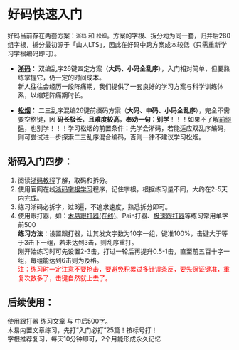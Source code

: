 # 好码快速入门  

好码当前存在两套方案：`淅码` 和 `松烟`。方案的字根、拆分均为同一套，归并后280组字根，拆分最初源于「山人LTS」，因此在好码中跨方案成本较低（只需重新学习字根编码即可）。

- **[淅码](tutorial)：** 双编乱序26键四定方案（**大码、小码全乱序**），入门相对简单，但要熟练掌握它，仍一定的时间成本。  
新人往往会经历一段阵痛期，我们提供了一套良好的学习方案与科学训练体系，以缩短阵痛期时长。  

- **[松烟](tutorial-sy)：** 二三乱序混编26键前缀码方案（**大码、中码、小码全乱序**），完全不需要空格键，因 **码长极长**，**且难度较高**，**奉劝一句：别学**！！！如果不了解[前缀码](https://ding.tansongchen.com/tutorial/collection/prefix/sunmoon)，也别学！！！学习松烟的前置条件：先学会淅码，若能适应双乱序编码，则可尝试进一步探索二三乱序混合编码，否则一律不建议学习松烟。


## 淅码入门四步：
1. 阅读[淅码教程](tutorial)了解，取码和拆分。
2. 使用官网在线[淅码字根学习](/gen)程序，记住字根，根据练习量不同，大约在2-5天内完成。
3. 练习淅码必拆字，过3遍，不追求速度，熟悉拆分即可。
4. 使用跟打器，如：[木易跟打器(在线)](https://typer.owenyang.top/)、Pain打器、[极速跟打器](https://www.jsxiaoshi.com/)等练习常用单字前500  
**练习方法**：设置跟打器，让其发文字数为10字一组，键准100%，击键大于等于3击下一组，若未达到3击，则乱序重打。  
刚开始练习时可先设置2-3击，打过一轮后再提升0.5-1击，直至前五百十字一组，每组能达到6击则为及格。  
<font color="#FF0000">注：练习时一定注意不要抢击，要避免积累过多错误条反，要先保证键准，重复次数多了，击键自然就上去了。</font>


## 后续使用：
使用跟打器 练习文章 与 中后500字。  
木易内置文章练习，先打“入门必打”25篇！按标号打！  
字根推荐复习，每天10分钟即可，2个月能形成永久记忆  